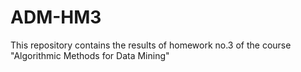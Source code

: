 # ADM-HM3
This repository contains the results of homework no.3 of the course "Algorithmic Methods for Data Mining"
